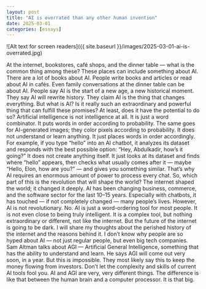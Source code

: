 ```yaml
---
layout: post
title: "AI is overrated than any other human invention"
date: 2025-03-01
categories: [essays]
---
```

![Alt text for screen readers]({{ site.baseurl }}/images/2025-03-01-ai-is-overrated.jpg)



At the internet, bookstores, café shops, and the dinner table — what is the common thing among these? These places can include something about AI. There are a lot of books about AI. People write books and articles or read about AI in cafés. Even family conversations at the dinner table can be about AI. People say AI is the start of a new age, a new historical moment. They say AI will rewrite history. They claim AI is the thing that changes everything.
But what is AI? Is it really such an extraordinary and powerful thing that can fulfill these promises? At least, does it have the potential to do so?
Artificial intelligence is not intelligence at all. It is just a word combinator. It puts words in order according to probability. The same goes for AI-generated images; they color pixels according to probability. It does not understand or learn anything. It just places words in order accordingly. For example, if you type “hello” into an AI chatbot, it analyzes its dataset and responds with the best possible option: “Hey, Abdulkadir, how’s it going?” It does not create anything itself. It just looks at its dataset and finds where “hello” appears, then checks what usually comes after it — maybe “Hello, Elon, how are you?” — and gives you something similar. That’s why AI requires an enormous amount of power to process every chat.
So, which part of this is the revolution that will shape the world? The internet shaped the world; it changed it deeply. AI has been changing business, commerce, and the software sector for the last 10–15 years. Especially with chatbots, it has touched — if not completely changed — many people’s lives. However, AI is not revolutionary. No. AI is just a word-ordering tool for most people. It is not even close to being truly intelligent. It is a complex tool, but nothing extraordinary or different, not like the internet.
But the future of the internet is going to be dark. I will share my thoughts about the perished history of the internet and the reasons behind it.
I don’t know why people are so hyped about AI — not just regular people, but even big tech companies.
Sam Altman talks about AGI — Artificial General Intelligence, something that has the ability to understand and learn. He says AGI will come out very soon, in a year. But this is impossible. They most likely say this to keep the money flowing from investors. Don’t let the complexity and skills of current AI tools fool you. AI and AGI are very, very different things. The difference is like that between the human brain and a computer processor. It is that big.
